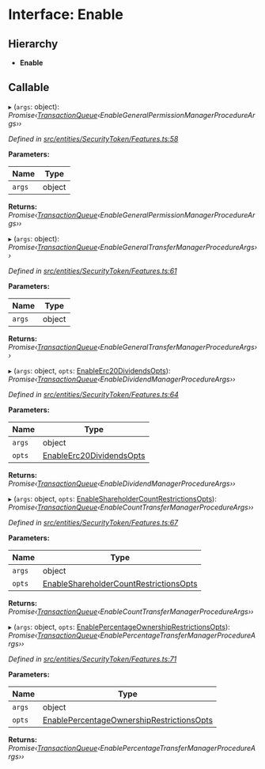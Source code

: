 # Interface: Enable

## Hierarchy

* **Enable**

## Callable

▸ (`args`: object): *Promise‹[TransactionQueue](../classes/entities.transactionqueue.md)‹EnableGeneralPermissionManagerProcedureArgs››*

*Defined in [src/entities/SecurityToken/Features.ts:58](https://github.com/PolymathNetwork/polymath-sdk/blob/73ecb26/src/entities/SecurityToken/Features.ts#L58)*

**Parameters:**

Name | Type |
------ | ------ |
`args` | object |

**Returns:** *Promise‹[TransactionQueue](../classes/entities.transactionqueue.md)‹EnableGeneralPermissionManagerProcedureArgs››*

▸ (`args`: object): *Promise‹[TransactionQueue](../classes/entities.transactionqueue.md)‹EnableGeneralTransferManagerProcedureArgs››*

*Defined in [src/entities/SecurityToken/Features.ts:61](https://github.com/PolymathNetwork/polymath-sdk/blob/73ecb26/src/entities/SecurityToken/Features.ts#L61)*

**Parameters:**

Name | Type |
------ | ------ |
`args` | object |

**Returns:** *Promise‹[TransactionQueue](../classes/entities.transactionqueue.md)‹EnableGeneralTransferManagerProcedureArgs››*

▸ (`args`: object, `opts`: [EnableErc20DividendsOpts](entities.securitytoken.enableerc20dividendsopts.md)): *Promise‹[TransactionQueue](../classes/entities.transactionqueue.md)‹EnableDividendManagerProcedureArgs››*

*Defined in [src/entities/SecurityToken/Features.ts:64](https://github.com/PolymathNetwork/polymath-sdk/blob/73ecb26/src/entities/SecurityToken/Features.ts#L64)*

**Parameters:**

Name | Type |
------ | ------ |
`args` | object |
`opts` | [EnableErc20DividendsOpts](entities.securitytoken.enableerc20dividendsopts.md) |

**Returns:** *Promise‹[TransactionQueue](../classes/entities.transactionqueue.md)‹EnableDividendManagerProcedureArgs››*

▸ (`args`: object, `opts`: [EnableShareholderCountRestrictionsOpts](entities.securitytoken.enableshareholdercountrestrictionsopts.md)): *Promise‹[TransactionQueue](../classes/entities.transactionqueue.md)‹EnableCountTransferManagerProcedureArgs››*

*Defined in [src/entities/SecurityToken/Features.ts:67](https://github.com/PolymathNetwork/polymath-sdk/blob/73ecb26/src/entities/SecurityToken/Features.ts#L67)*

**Parameters:**

Name | Type |
------ | ------ |
`args` | object |
`opts` | [EnableShareholderCountRestrictionsOpts](entities.securitytoken.enableshareholdercountrestrictionsopts.md) |

**Returns:** *Promise‹[TransactionQueue](../classes/entities.transactionqueue.md)‹EnableCountTransferManagerProcedureArgs››*

▸ (`args`: object, `opts`: [EnablePercentageOwnershipRestrictionsOpts](entities.securitytoken.enablepercentageownershiprestrictionsopts.md)): *Promise‹[TransactionQueue](../classes/entities.transactionqueue.md)‹EnablePercentageTransferManagerProcedureArgs››*

*Defined in [src/entities/SecurityToken/Features.ts:71](https://github.com/PolymathNetwork/polymath-sdk/blob/73ecb26/src/entities/SecurityToken/Features.ts#L71)*

**Parameters:**

Name | Type |
------ | ------ |
`args` | object |
`opts` | [EnablePercentageOwnershipRestrictionsOpts](entities.securitytoken.enablepercentageownershiprestrictionsopts.md) |

**Returns:** *Promise‹[TransactionQueue](../classes/entities.transactionqueue.md)‹EnablePercentageTransferManagerProcedureArgs››*
